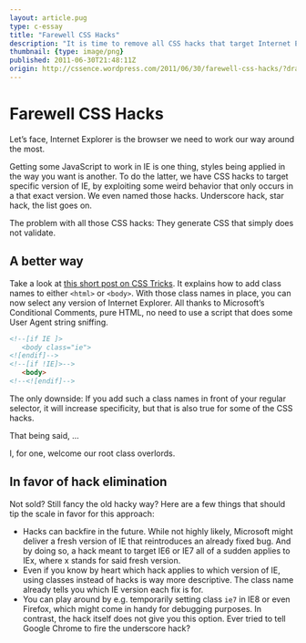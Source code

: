 ```yaml
---
layout: article.pug
type: c-essay
title: "Farewell CSS Hacks"
description: "It is time to remove all CSS hacks that target Internet Explorer."
thumbnail: {type: image/png}
published: 2011-06-30T21:48:11Z
origin: http://cssence.wordpress.com/2011/06/30/farewell-css-hacks/?draft
---
```


# Farewell CSS Hacks

Let’s face, Internet Explorer is the browser we need to work our way around the most.

Getting some JavaScript to work in IE is one thing, styles being applied in the way you want is another. To do the latter, we have CSS hacks to target specific version of IE, by exploiting some weird behavior that only occurs in a that exact version. We even named those hacks. Underscore hack, star hack, the list goes on.

The problem with all those CSS hacks: They generate CSS that simply does not validate.

## A better way

Take a look at [this short post on CSS Tricks](https://css-tricks.com/snippets/html/add-body-class-just-for-ie/). It explains how to add class names to either `<html>` or `<body>`. With those class names in place, you can now select any version of Internet Explorer. All thanks to Microsoft’s Conditional Comments, pure HTML, no need to use a script that does some User Agent string sniffing.

```html
<!--[if IE ]>
   <body class="ie">
<![endif]-->
<!--[if !IE]>-->
   <body>
<!--<![endif]-->
```

The only downside: If you add such a class names in front of your regular selector, it will increase specificity, but that is also true for some of the CSS hacks.

That being said, …

I, for one, welcome our root class overlords.

## In favor of hack elimination

Not sold? Still fancy the old hacky way? Here are a few things that should tip the scale in favor for this approach:

* Hacks can backfire in the future. While not highly likely, Microsoft might deliver a fresh version of IE that reintroduces an already fixed bug. And by doing so, a hack meant to target IE6 or IE7 all of a sudden applies to IEx, where x stands for said fresh version.
* Even if you know by heart which hack applies to which version of IE, using classes instead of hacks is way more descriptive. The class name already tells you which IE version each fix is for.
* You can play around by e.g. temporarily setting class `ie7` in IE8 or even Firefox, which might come in handy for debugging purposes. In contrast, the hack itself does not give you this option. Ever tried to tell Google Chrome to fire the underscore hack?
